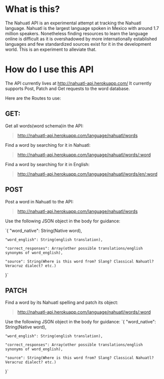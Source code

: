 # What is this?
The Nahuatl API is an experimental attempt at tracking the Nahuatl language. 
Nahuatl is the largest language spoken in Mexico with around 1.7 million speakers.
Nonetheless finding resources to learn the language online is difficult as it is 
overshadowed by more internationally established languages and few standardized sources
exist for it in the development world. This is an experiment to alleviate that.

# How do I use this API 

The API currently lives at http://nahuatl-api.herokuapp.com/
It currently supports Post, Patch and Get requests to the word database.

Here are the Routes to use:

## GET:
Get all words(word schema)in the API:
>http://nahuatl-api.herokuapp.com/language/nahuatl/words

Find a word by searching for it in Nahuatl:
>http://nahuatl-api.herokuapp.com/language/nahuatl/words/:word

Find a word by searching for it in English:
>http://nahuatl-api.herokuapp.com/language/nahuatl/words/en/:word

## POST

Post a word in Nahuatl to the API:
>http://nahuatl-api.herokuapp.com/language/nahuatl/words

Use the following JSON object in the body for guidance:

`{
	"word_native": String(Native word),

	"word_english": String(english translation),

	"correct_responses": Array(other possible translations/english synonyms of word_english),

	"source": String(Where is this word from? Slang? Classical Nahuatl? Veracruz dialect? etc.)
}`

## PATCH

Find a word by its Nahuatl spelling and patch its object:

>http://nahuatl-api.herokuapp.com/language/nahuatl/words/:word

Use the following JSON object in the body for guidance:
`{
	"word_native": String(Native word),

	"word_english": String(english translation),

	"correct_responses": Array(other possible translations/english synonyms of word_english),

	"source": String(Where is this word from? Slang? Classical Nahuatl? Veracruz dialect? etc.)	
}`
